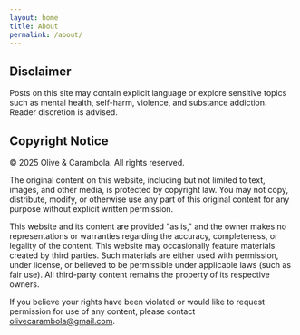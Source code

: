 ```yaml
---
layout: home
title: About
permalink: /about/
---
```

## Disclaimer

<p class="p-spaced">Posts on this site may contain explicit language or explore sensitive topics such as mental health, self-harm, violence, and substance addiction. Reader discretion is advised.</p>

## Copyright Notice

&copy; 2025 Olive & Carambola. All rights reserved.

The original content on this website, including but not limited to text, images, and other media, is protected by copyright law. You may not copy, distribute, modify, or otherwise use any part of this original content for any purpose without explicit written permission.

This website and its content are provided "as is," and the owner makes no representations or warranties regarding the accuracy, completeness, or legality of the content.
This website may occasionally feature materials created by third parties. Such materials are either used with permission, under license, or believed to be permissible under applicable laws (such as fair use). All third-party content remains the property of its respective owners.

If you believe your rights have been violated or would like to request permission for use of any content, please contact [olivecarambola@gmail.com](mailto:olivecarambola@gmail.com).

